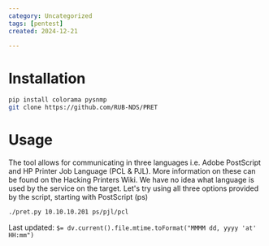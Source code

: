```yaml
---
category: Uncategorized
tags: [pentest]
created: 2024-12-21

---
```

# Installation
```bash
pip install colorama pysnmp  
git clone https://github.com/RUB-NDS/PRET
```

# Usage
The tool allows for communicating in three languages i.e. Adobe PostScript and HP Printer Job Language (PCL & PJL). More information on these can be found on the Hacking Printers Wiki. We have no idea what language is used by the service on the target. Let's try using all three options provided by the script, starting with PostScript (ps)

```bash
./pret.py 10.10.10.201 ps/pjl/pcl
```


Last updated: `$= dv.current().file.mtime.toFormat("MMMM dd, yyyy 'at' HH:mm")`
